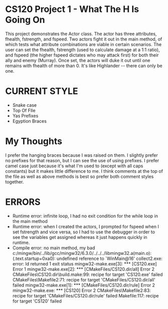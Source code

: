 # CS120 Project 1 - What The H Is Going On
This project demonstrates the Actor class. The actor has three attributes, fhealth, fstrength, and fspeed. Two actors fight it out in the main method, of which tests what attribute combinations are viable in certain scenarios. The user can set the fhealth, fstrength (used to calculate damage at a 1:1 ratio), and fspeed (the higher fspeed dictates who may attack first) for both their ally and enemy (Murray). Once set, the actors will duke it out until one remains with fhealth of more than 0. It's like Highlander -- there can only be one.
# CURRENT STYLE
 - Snake case
 - Top Of FIle
 - Yas Prefixes
 - Egyption Braces
# My Thoughts
I prefer the hanging braces because I was raised on them. I slightly prefer no prefixes for that reason, but I can see the use of using prefixes. I prefer camel case just because it's what I'm used to (except with all caps constants) but it makes little difference to me. I think comments at the top of the file as well as above methods is best so prefer both comment styles together.
# ERRORS
 - Runtime error: infinite loop, I had no exit condition for the while loop in the main method
 - Runtime error: when I created the actors, I prompted for fspeed when I set fstrength and vice versa, so I had to use the debugger in order to
  see the variables get assigned whereas it just happens quickly in runtime.
 - Compile error: no main method, my bad
  c:/mingw/bin/../lib/gcc/mingw32/6.3.0/../../../libmingw32.a(main.o):(.text.startup+0xa0): undefined reference to `WinMain@16'
  collect2.exe: error: ld returned 1 exit status
  mingw32-make.exe[3]: *** [CS120.exe] Error 1
  mingw32-make.exe[2]: *** [CMakeFiles/CS120.dir/all] Error 2
  CMakeFiles\CS120.dir\build.make:99: recipe for target 'CS120.exe' failed
  CMakeFiles\Makefile2:71: recipe for target 'CMakeFiles/CS120.dir/all' failed
  mingw32-make.exe[1]: *** [CMakeFiles/CS120.dir/rule] Error 2
  mingw32-make.exe: *** [CS120] Error 2
  CMakeFiles\Makefile2:83: recipe for target 'CMakeFiles/CS120.dir/rule' failed
  Makefile:117: recipe for target 'CS120' failed
